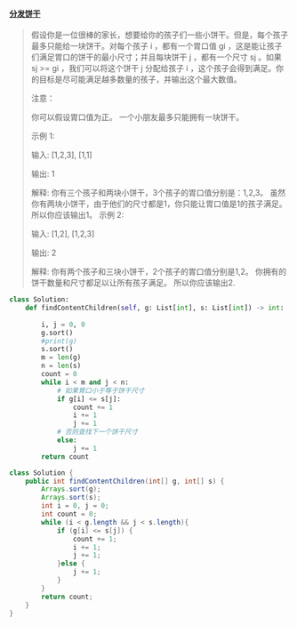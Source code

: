 #### [分发饼干](https://leetcode-cn.com/problems/assign-cookies/)

> 假设你是一位很棒的家长，想要给你的孩子们一些小饼干。但是，每个孩子最多只能给一块饼干。对每个孩子 i ，都有一个胃口值 gi ，这是能让孩子们满足胃口的饼干的最小尺寸；并且每块饼干 j ，都有一个尺寸 sj 。如果 sj >= gi ，我们可以将这个饼干 j 分配给孩子 i ，这个孩子会得到满足。你的目标是尽可能满足越多数量的孩子，并输出这个最大数值。
>
> 注意：
>
> 你可以假设胃口值为正。
> 一个小朋友最多只能拥有一块饼干。
>
> 示例 1:
>
> 输入: [1,2,3], [1,1]
>
> 输出: 1
>
> 解释: 
> 你有三个孩子和两块小饼干，3个孩子的胃口值分别是：1,2,3。
> 虽然你有两块小饼干，由于他们的尺寸都是1，你只能让胃口值是1的孩子满足。
> 所以你应该输出1。
> 示例 2:
>
> 输入: [1,2], [1,2,3]
>
> 输出: 2
>
> 解释: 
> 你有两个孩子和三块小饼干，2个孩子的胃口值分别是1,2。
> 你拥有的饼干数量和尺寸都足以让所有孩子满足。
> 所以你应该输出2.

```python
class Solution:
    def findContentChildren(self, g: List[int], s: List[int]) -> int:
        
        i, j = 0, 0
        g.sort()
        #print(g)
        s.sort()
        m = len(g)
        n = len(s)
        count = 0
        while i < m and j < n:
            # 如果胃口小于等于饼干尺寸
            if g[i] <= s[j]:
                count += 1
                i += 1
                j += 1
            # 否则查找下一个饼干尺寸
            else:
                j += 1
        return count
```

```java
class Solution {
    public int findContentChildren(int[] g, int[] s) {
        Arrays.sort(g);
        Arrays.sort(s);
        int i = 0, j = 0;
        int count = 0;
        while (i < g.length && j < s.length){
            if (g[i] <= s[j]) {
                count += 1;
                i += 1;
                j += 1;
            }else {
                j += 1;
            }
        }
        return count;
    }
}
```


